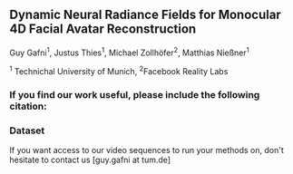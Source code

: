 ## Dynamic Neural Radiance Fields for Monocular 4D Facial Avatar Reconstruction

Guy Gafni<sup>1</sup>, Justus Thies<sup>1</sup>, Michael Zollhöfer<sup>2</sup>, Matthias Nießner<sup>1</sup>

<sup>1</sup> Technichal University of Munich, <sup>2</sup>Facebook Reality Labs


### If you find our work useful, please include the following citation:

### Dataset
If you want access to our video sequences to run your methods on, don't hesitate to contact us [guy.gafni at tum.de]
